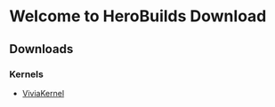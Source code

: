 # Welcome to HeroBuilds Download


## Downloads

### Kernels
- [ViviaKernel](https://github.com/herobuxx/herobuilds/blob/master/viviakernel.md)

